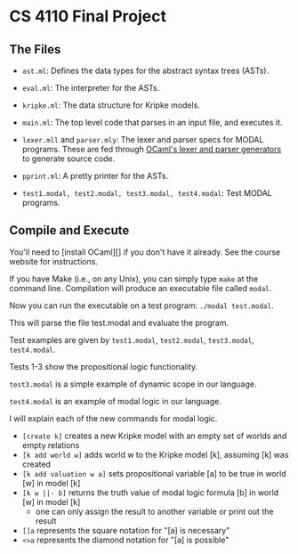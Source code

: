 CS 4110 Final Project
==================

The Files
---------

- `ast.ml`:
  Defines the data types for the abstract syntax trees (ASTs).

- `eval.ml`:
  The interpreter for the ASTs.

- `kripke.ml`:
  The data structure for Kripke models.

- `main.ml`:
  The top level code that parses in an input file, and executes it.

- `lexer.mll` and `parser.mly`:
  The lexer and parser specs for MODAL programs. These are fed through [OCaml's
  lexer and parser generators][ocamlyacc] to generate source code.

- `pprint.ml`:
  A pretty printer for the ASTs.

- `test1.modal, test2.modal, test3.modal, test4.modal`:
  Test MODAL programs.

[ocamlyacc]: http://caml.inria.fr/pub/docs/manual-ocaml/lexyacc.html


Compile and Execute
-------------------

You'll need to [install OCaml][] if you don't have it already. See the course website for instructions. 

If you have Make (i.e., on any Unix), you can simply type `make` at the
command line. Compilation will produce an executable file
called `modal`.

Now you can run the executable on a test program: `./modal test.modal`.

This will parse the file test.modal and evaluate the program.

Test examples are given by `test1.modal`, `test2.modal`, `test3.modal`, `test4.modal`.

Tests 1-3 show the propositional logic functionality. 

`test3.modal` is a simple example of dynamic scope in our language.

`test4.modal` is an example of modal logic in our language.

I will explain each of the new commands for modal logic.

- `[create k]` creates a new Kripke model with an empty set of worlds and empty relations
- `[k add world w]` adds world w to the Kripke model [k], assuming [k] was created
- `[k add valuation w a]` sets propositional variable [a] to be true in world [w] in model [k]
- `[k w ||- b]` returns the truth value of modal logic formula [b] in world [w] in model [k]
    - one can only assign the result to another variable or print out the result
- `[]a` represents the square notation for "[a] is necessary"
- `<>a` represents the diamond notation for "[a] is possible"